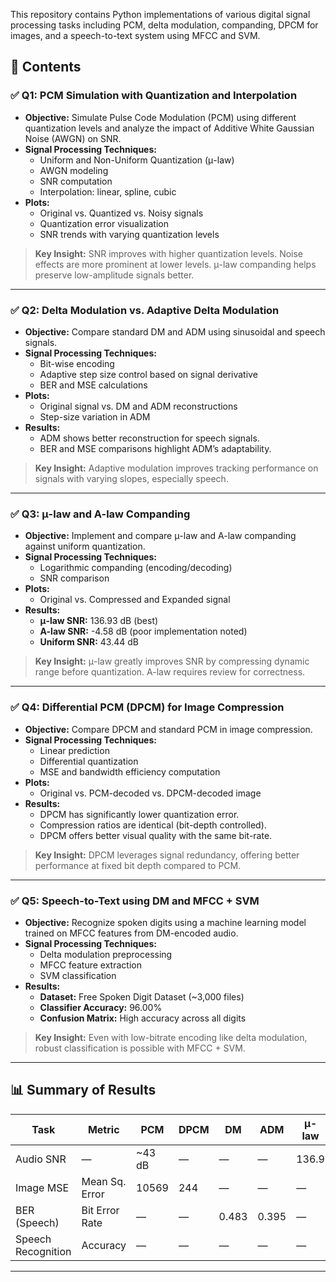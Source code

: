 
This repository contains Python implementations of various digital signal processing tasks including PCM, delta modulation, companding, DPCM for images, and a speech-to-text system using MFCC and SVM.

## 📌 Contents

### ✅ Q1: PCM Simulation with Quantization and Interpolation

- **Objective:** Simulate Pulse Code Modulation (PCM) using different quantization levels and analyze the impact of Additive White Gaussian Noise (AWGN) on SNR.
- **Signal Processing Techniques:**
  - Uniform and Non-Uniform Quantization (μ-law)
  - AWGN modeling
  - SNR computation
  - Interpolation: linear, spline, cubic
- **Plots:**
  - Original vs. Quantized vs. Noisy signals
  - Quantization error visualization
  - SNR trends with varying quantization levels

> **Key Insight:** SNR improves with higher quantization levels. Noise effects are more prominent at lower levels. μ-law companding helps preserve low-amplitude signals better.

---

### ✅ Q2: Delta Modulation vs. Adaptive Delta Modulation

- **Objective:** Compare standard DM and ADM using sinusoidal and speech signals.
- **Signal Processing Techniques:**
  - Bit-wise encoding
  - Adaptive step size control based on signal derivative
  - BER and MSE calculations
- **Plots:**
  - Original signal vs. DM and ADM reconstructions
  - Step-size variation in ADM
- **Results:**
  - ADM shows better reconstruction for speech signals.
  - BER and MSE comparisons highlight ADM’s adaptability.

> **Key Insight:** Adaptive modulation improves tracking performance on signals with varying slopes, especially speech.

---

### ✅ Q3: μ-law and A-law Companding

- **Objective:** Implement and compare μ-law and A-law companding against uniform quantization.
- **Signal Processing Techniques:**
  - Logarithmic companding (encoding/decoding)
  - SNR comparison
- **Plots:**
  - Original vs. Compressed and Expanded signal
- **Results:**
  - **μ-law SNR:** 136.93 dB (best)
  - **A-law SNR:** -4.58 dB (poor implementation noted)
  - **Uniform SNR:** 43.44 dB

> **Key Insight:** μ-law greatly improves SNR by compressing dynamic range before quantization. A-law requires review for correctness.

---

### ✅ Q4: Differential PCM (DPCM) for Image Compression

- **Objective:** Compare DPCM and standard PCM in image compression.
- **Signal Processing Techniques:**
  - Linear prediction
  - Differential quantization
  - MSE and bandwidth efficiency computation
- **Plots:**
  - Original vs. PCM-decoded vs. DPCM-decoded image
- **Results:**
  - DPCM has significantly lower quantization error.
  - Compression ratios are identical (bit-depth controlled).
  - DPCM offers better visual quality with the same bit-rate.

> **Key Insight:** DPCM leverages signal redundancy, offering better performance at fixed bit depth compared to PCM.

---

### ✅ Q5: Speech-to-Text using DM and MFCC + SVM

- **Objective:** Recognize spoken digits using a machine learning model trained on MFCC features from DM-encoded audio.
- **Signal Processing Techniques:**
  - Delta modulation preprocessing
  - MFCC feature extraction
  - SVM classification
- **Results:**
  - **Dataset:** Free Spoken Digit Dataset (~3,000 files)
  - **Classifier Accuracy:** 96.00%
  - **Confusion Matrix:** High accuracy across all digits

> **Key Insight:** Even with low-bitrate encoding like delta modulation, robust classification is possible with MFCC + SVM.

---

## 📊 Summary of Results

| Task                  | Metric          | PCM    | DPCM   | DM     | ADM    | μ-law | A-law | SVM Classifier |
|-----------------------|------------------|--------|--------|--------|--------|--------|--------|----------------|
| Audio SNR             | —                | ~43 dB | —      | —      | —      | 136.9  | -4.6   | —              |
| Image MSE             | Mean Sq. Error   | 10569  | 244    | —      | —      | —      | —      | —              |
| BER (Speech)          | Bit Error Rate   | —      | —      | 0.483  | 0.395  | —      | —      | —              |
| Speech Recognition    | Accuracy         | —      | —      | —      | —      | —      | —      | 96.00%         |

---


